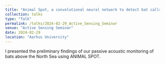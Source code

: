 ```yaml
---
title: "Animal Spot, a convolutional neural network to detect bat calls and classify genus/species"
collection: talks
type: "Talk"
permalink: /talks/2024-02-29_Active_Sensing_Seminar
venue: "Active Sensing Seminar"
date: 2024-02-29
location: "Aarhus University"
---
```


I presented the preliminary findings of our passive acoustic monitoring of bats above the North Sea using ANIMAL SPOT. 


